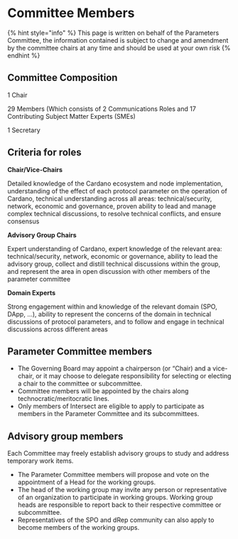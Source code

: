 # Committee Members

{% hint style="info" %}
This page is written on behalf of the Parameters Committee, the information contained is subject to change and amendment by the committee chairs at any time and should be used at your own risk
{% endhint %}

## Committee Composition

1 Chair

29 Members (Which consists of 2 Communications Roles and 17 Contributing Subject Matter Experts (SMEs)

1 Secretary

## Criteria for roles

**Chair/Vice-Chairs**

Detailed knowledge of the Cardano ecosystem and node implementation, understanding of the effect of each protocol parameter on the operation of Cardano, technical understanding across all areas: technical/security, network, economic and governance, proven ability to lead and manage complex technical discussions, to resolve technical conflicts, and ensure consensus&#x20;

**Advisory Group Chairs**

Expert understanding of Cardano, expert knowledge of the relevant area: technical/security, network, economic or governance, ability to lead the advisory group, collect and distill technical discussions within the group, and represent the area in open discussion with other members of the parameter committee

**Domain Experts**

Strong engagement within and knowledge of the relevant domain (SPO, DApp, …), ability to represent the concerns of the domain in technical discussions of protocol parameters, and to follow and engage in technical discussions across different areas

## Parameter Committee members

* The Governing Board may appoint a chairperson (or “Chair) and a vice-chair, or it may choose to delegate responsibility for selecting or electing a chair to the committee or subcommittee.
* Committee members will be appointed by the chairs along technocratic/meritocratic lines.
* Only members of Intersect are eligible to apply to participate as members in the Parameter Committee and its subcommittees.

## Advisory group members

Each Committee may freely establish advisory groups to study and address temporary work items.

* The Parameter Committee members will propose and vote on the appointment of a Head for the working groups.
* The head of the working group may invite any person or representative of an organization to participate in working groups. Working group heads are responsible to report back to their respective committee or subcommittee.
* Representatives of the SPO and dRep community can also apply to become members of the working groups.
